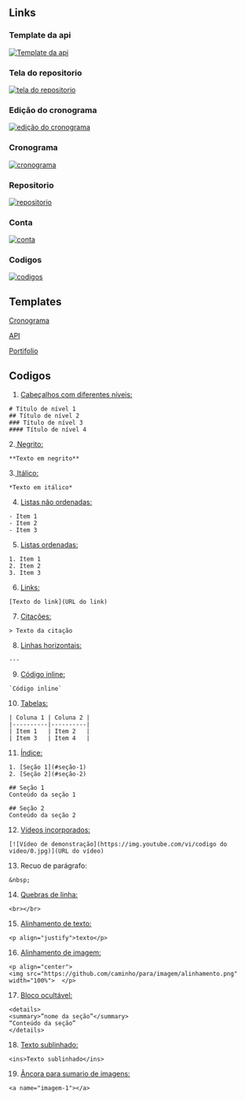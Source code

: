 ## Links
### Template da api
[![Template da api](https://img.youtube.com/vi/2O1uSdb2Xt0/0.jpg)](https://youtu.be/2O1uSdb2Xt0)
### Tela do repositorio
[![tela do repositorio](https://img.youtube.com/vi/aYN8PAx1dAQ/0.jpg)](https://youtu.be/aYN8PAx1dAQ)
### Edição do cronograma
[![edição do cronograma](https://img.youtube.com/vi/UCZmkLIjsgw/0.jpg)](https://youtu.be/UCZmkLIjsgw)
### Cronograma
[![cronograma](https://img.youtube.com/vi/ubmAWDbxrx4/0.jpg)](https://youtu.be/ubmAWDbxrx4)
### Repositorio
[![repositorio](https://img.youtube.com/vi/T5ixTPVwHds/0.jpg)](https://youtu.be/T5ixTPVwHds)
### Conta
[![conta](https://img.youtube.com/vi/gWFSA5vS9Go/0.jpg)](https://youtu.be/gWFSA5vS9Go)
### Codigos
[![codigos](https://img.youtube.com/vi/7tHEnhOH1uk/0.jpg)](https://youtu.be/7tHEnhOH1uk)

## Templates
[Cronograma](https://github.com/users/AndreLuizRibeiro/projects/4)

[API](https://github.com/AndreLuizRibeiro/API)

[Portifolio](https://github.com/AndreLuizRibeiro/Portifolio)

## Codigos

1.	<ins>Cabeçalhos com diferentes níveis:</ins>

 ```
# Título de nível 1
## Título de nível 2
### Título de nível 3
#### Título de nível 4
 ```
2.<ins>	Negrito: </ins>

``` 
**Texto em negrito**
 ```

3.<ins>	Itálico:  </ins>
```
*Texto em itálico*
```

4.  <ins> Listas não ordenadas:</ins>
```
- Item 1
- Item 2
- Item 3
  ```
5.  <ins> Listas ordenadas:</ins>
```
1. Item 1
2. Item 2
3. Item 3
```
6.  <ins> Links: </ins>
```
[Texto do link](URL do link)
```

7.  <ins> Citações:</ins> 
```
> Texto da citação
```

8.  <ins> Linhas horizontais: </ins>
```
---
```

9.  <ins> Código inline:</ins> 
```
`Código inline`
```

10.  <ins> Tabelas: </ins>
```
| Coluna 1 | Coluna 2 |
|----------|----------|
| Item 1   | Item 2   |
| Item 3   | Item 4   |
```
11.  <ins> Índice: </ins>
```
1. [Seção 1](#seção-1)
2. [Seção 2](#seção-2)

## Seção 1
Conteúdo da seção 1

## Seção 2
Conteúdo da seção 2
```

12.  <ins> Vídeos incorporados: </ins>
```
[![Vídeo de demonstração](https://img.youtube.com/vi/codigo do video/0.jpg)](URL do vídeo)
```

13.   Recuo de parágrafo: 
```
&nbsp;
```

14.	 <ins> Quebras de linha: </ins>
```
<br></br>
```

15.	 <ins> Alinhamento de texto: </ins>
```
<p align="justify">texto</p>
```

16.	 <ins> Alinhamento de imagem:</ins>
```
<p align="center"> 
<img src="https://github.com/caminho/para/imagem/alinhamento.png" width="100%">  </p>
```

17.	 <ins> Bloco ocultável:</ins>
```
<details>
<summary>”nome da seção”</summary>
“Conteúdo da seção”
</details>
```

18.	<ins>Texto sublinhado:</ins>
```
<ins>Texto sublinhado</ins>
```

19. <ins>Âncora para sumario de imagens:</ins>
```
<a name="imagem-1"></a>
``` 
